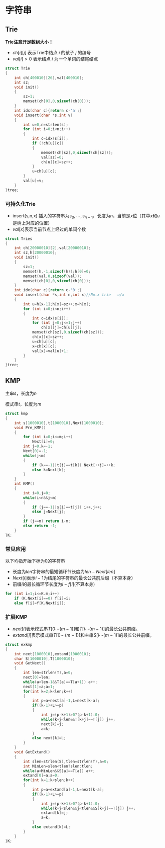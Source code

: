 # 字符串

## Trie

<b>Trie注意开足数组大小！</b>

* $ch[i][j]$ 表示Trie中结点 $i$ 的孩子 $j$ 的编号
* $val[i]>0$ 表示结点 $i$ 为一个单词的结尾结点

```c++
struct Trie
{
    int ch[400010][26],val[400010];
    int sz;
    void init()
    {
        sz=1;
        memset(ch[0],0,sizeof(ch[0]));
    }
    int idx(char c){return c-'a';}
    void insert(char *s,int v)
    {
        int u=0,n=strlen(s);
        for (int i=0;i<n;i++)
        {
            int c=idx(s[i]);
            if (!ch[u][c])
            {
                memset(ch[sz],0,sizeof(ch[sz]));
                val[sz]=0;
                ch[u][c]=sz++;
            }
            u=ch[u][c];
        }              
        val[u]=v;
    }
}tree;
```

### 可持久化Trie

* insert(s,n,x) 插入的字符串为$s_0,\cdots ,s_{n-1}$，长度为$n$，当前是$x$位（其中$x$和$u$是树上对应的位置）
* $val[x]$表示当前节点上经过的单词个数

```c++
struct Tries
{
    int ch[20000010][2],val[20000010];
    int sz,h[20000010];
    void init()
    {
        sz=1;
        memset(h,-1,sizeof(h));h[0]=0;
        memset(val,0,sizeof(val));
        memset(ch[0],0,sizeof(ch[0]));
    }
    int idx(char c){return c-'0';}
    void insert(char *s,int n,int x)//No.x trie   u/x
    {
        int u=h[x-1];h[x]=sz++;x=h[x];
        for (int i=0;i<n;i++)
        {
            int c=idx(s[i]);
            for (int j=0;j<=1;j++)
                ch[x][j]=ch[u][j];
            memset(ch[sz],0,sizeof(ch[sz]));
            ch[x][c]=sz++;
            u=ch[u][c];
            x=ch[x][c];
            val[x]=val[u]+1;
        }
    }
}tree;
```

## KMP

主串$s$，长度为$n$

模式串$t$，长度为$m$

```c++
struct kmp
{
    int s[1000010],t[1000010],Next[1000010];
    void Pre_KMP()
    {
        for (int i=0;i<=m;i++)
            Next[i]=0;
        int j=0,k=-1;
        Next[0]=-1;
        while(j<m)
        {
            if (k==-1||t[j]==t[k]) Next[++j]=++k;
            else k=Next[k];
        }
    }
    int KMP()
    {
        int i=0,j=0;
        while(i<n&&j<m)
        {
            if (j==-1||s[i]==t[j]) i++,j++;
            else j=Next[j];
        }
        if (j==m) return i-m;
        else return -1;
    }
}K;
```

### 常见应用

以下均指开始下标为$0$的字符串

* 长度为$len$字符串的最短循环节长度为$len-Next[len]$
* $Next[i]$表示$i-1$为结尾的字符串的最长公共前后缀（不算本身）
* 前缀$i$的最长循环节长度为$i-f[i]$(不算本身)

```c++
for (int i=1;i<=K.m;i++)
    if (K.Next[i]==0) f[i]=i;
    else f[i]=f[K.Next[i]];
```

### 扩展KMP

* $next[i]$表示模式串$T[0\cdots (m-1)]$和$T[i\cdots (m-1)]$的最长公共前缀。
* $extand[i]$表示模式串$T[0\cdots (m-1)]$和主串$S[i\cdots (m-1)]$的最长公共前缀。

```c++
struct exkmp
{
    int next[1000010],extand[1000010];
    char S[1000010],T[1000010];
    void GetNext()
    {
        int len=strlen(T),a=0;
        next[0]=len;
        while(a<len-1&&T[a]==T[a+1]) a++;
        next[1]=a;a=1;
        for(int k=2;k<len;k++)
        {
            int p=a+next[a]-1,L=next[k-a];
            if((k-1)+L>=p)
            {
                int j=(p-k+1)>0?(p-k+1):0;
                while(k+j<len&&T[k+j]==T[j]) j++;
                next[k]=j;
                a=k;
            }
            else next[k]=L; 
        }
    }
    void GetExtand()
    {
        int slen=strlen(S),tlen=strlen(T),a=0; 
        int MinLen=slen<tlen?slen:tlen;
        while(a<MinLen&&S[a]==T[a]) a++;
        extand[0]=a;a=0;
        for(int k=1;k<slen;k++)
        {
            int p=a+extand[a]-1,L=next[k-a];
            if((k-1)+L>=p)
            {
                int j=(p-k+1)>0?(p-k+1):0;
                while(k+j<slen&&j<tlen&&S[k+j]==T[j]) j++;
                extand[k]=j;
                a=k; 
            }
            else extand[k]=L; 
        }
    }
}K;
```